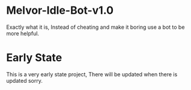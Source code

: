 # Melvor-Idle-Bot-v1.0
Exactly what it is, Instead of cheating and make it boring use a bot to be more helpful.

# Early State
This is a very early state project, There will be updated when there is updated sorry.